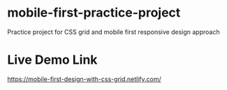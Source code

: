 # mobile-first-practice-project
Practice project for CSS grid and mobile first responsive design approach
# Live Demo Link
https://mobile-first-design-with-css-grid.netlify.com/
